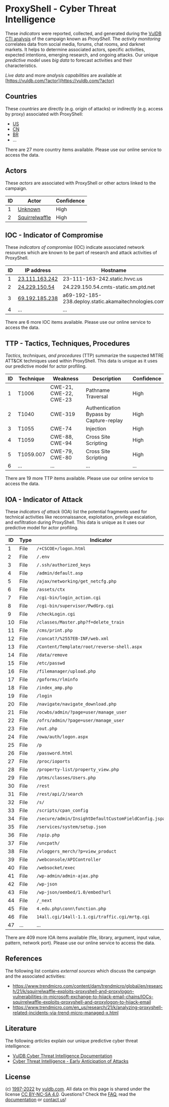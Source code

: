 # ProxyShell - Cyber Threat Intelligence

These _indicators_ were reported, collected, and generated during the [VulDB CTI analysis](https://vuldb.com/?kb.cti) of the campaign known as _ProxyShell_. The _activity monitoring_ correlates data from social media, forums, chat rooms, and darknet markets. It helps to determine associated actors, specific activities, expected intentions, emerging research, and ongoing attacks. Our unique _predictive model_ uses _big data_ to forecast activities and their characteristics.

_Live data_ and more _analysis capabilities_ are available at [https://vuldb.com/?actor](https://vuldb.com/?actor)

## Countries

These _countries_ are directly (e.g. origin of attacks) or indirectly (e.g. access by proxy) associated with ProxyShell:

* [US](https://vuldb.com/?country.us)
* [CN](https://vuldb.com/?country.cn)
* [BR](https://vuldb.com/?country.br)
* ...

There are 27 more country items available. Please use our online service to access the data.

## Actors

These _actors_ are associated with ProxyShell or other actors linked to the campaign.

ID | Actor | Confidence
-- | ----- | ----------
1 | [Unknown](https://vuldb.com/?actor.unknown) | High
2 | [Squirrelwaffle](https://vuldb.com/?actor.squirrelwaffle) | High

## IOC - Indicator of Compromise

These _indicators of compromise_ (IOC) indicate associated network resources which are known to be part of research and attack activities of ProxyShell.

ID | IP address | Hostname | Actor | Confidence
-- | ---------- | -------- | ----- | ----------
1 | [23.111.163.242](https://vuldb.com/?ip.23.111.163.242) | 23-111-163-242.static.hvvc.us | [Squirrelwaffle](https://vuldb.com/?actor.squirrelwaffle) | High
2 | [24.229.150.54](https://vuldb.com/?ip.24.229.150.54) | 24.229.150.54.cmts-static.sm.ptd.net | [Squirrelwaffle](https://vuldb.com/?actor.squirrelwaffle) | High
3 | [69.192.185.238](https://vuldb.com/?ip.69.192.185.238) | a69-192-185-238.deploy.static.akamaitechnologies.com | [Squirrelwaffle](https://vuldb.com/?actor.squirrelwaffle) | High
4 | ... | ... | ... | ...

There are 6 more IOC items available. Please use our online service to access the data.

## TTP - Tactics, Techniques, Procedures

_Tactics, techniques, and procedures_ (TTP) summarize the suspected MITRE ATT&CK techniques used within ProxyShell. This data is unique as it uses our predictive model for actor profiling.

ID | Technique | Weakness | Description | Confidence
-- | --------- | -------- | ----------- | ----------
1 | T1006 | CWE-21, CWE-22, CWE-23 | Pathname Traversal | High
2 | T1040 | CWE-319 | Authentication Bypass by Capture-replay | High
3 | T1055 | CWE-74 | Injection | High
4 | T1059 | CWE-88, CWE-94 | Cross Site Scripting | High
5 | T1059.007 | CWE-79, CWE-80 | Cross Site Scripting | High
6 | ... | ... | ... | ...

There are 19 more TTP items available. Please use our online service to access the data.

## IOA - Indicator of Attack

These _indicators of attack_ (IOA) list the potential fragments used for technical activities like reconnaissance, exploitation, privilege escalation, and exfiltration during ProxyShell. This data is unique as it uses our predictive model for actor profiling.

ID | Type | Indicator | Confidence
-- | ---- | --------- | ----------
1 | File | `/+CSCOE+/logon.html` | High
2 | File | `/.env` | Low
3 | File | `/.ssh/authorized_keys` | High
4 | File | `/admin/default.asp` | High
5 | File | `/ajax/networking/get_netcfg.php` | High
6 | File | `/assets/ctx` | Medium
7 | File | `/cgi-bin/login_action.cgi` | High
8 | File | `/cgi-bin/supervisor/PwdGrp.cgi` | High
9 | File | `/checkLogin.cgi` | High
10 | File | `/classes/Master.php?f=delete_train` | High
11 | File | `/cms/print.php` | High
12 | File | `/concat?/%2557EB-INF/web.xml` | High
13 | File | `/Content/Template/root/reverse-shell.aspx` | High
14 | File | `/data/remove` | Medium
15 | File | `/etc/passwd` | Medium
16 | File | `/filemanager/upload.php` | High
17 | File | `/goforms/rlminfo` | High
18 | File | `/index_amp.php` | High
19 | File | `/login` | Low
20 | File | `/navigate/navigate_download.php` | High
21 | File | `/ocwbs/admin/?page=user/manage_user` | High
22 | File | `/ofrs/admin/?page=user/manage_user` | High
23 | File | `/out.php` | Medium
24 | File | `/owa/auth/logon.aspx` | High
25 | File | `/p` | Low
26 | File | `/password.html` | High
27 | File | `/proc/ioports` | High
28 | File | `/property-list/property_view.php` | High
29 | File | `/ptms/classes/Users.php` | High
30 | File | `/rest` | Low
31 | File | `/rest/api/2/search` | High
32 | File | `/s/` | Low
33 | File | `/scripts/cpan_config` | High
34 | File | `/secure/admin/InsightDefaultCustomFieldConfig.jspa` | High
35 | File | `/services/system/setup.json` | High
36 | File | `/spip.php` | Medium
37 | File | `/uncpath/` | Medium
38 | File | `/vloggers_merch/?p=view_product` | High
39 | File | `/webconsole/APIController` | High
40 | File | `/websocket/exec` | High
41 | File | `/wp-admin/admin-ajax.php` | High
42 | File | `/wp-json` | Medium
43 | File | `/wp-json/oembed/1.0/embed?url` | High
44 | File | `/_next` | Low
45 | File | `4.edu.php\conn\function.php` | High
46 | File | `14all.cgi/14all-1.1.cgi/traffic.cgi/mrtg.cgi` | High
47 | ... | ... | ...

There are 409 more IOA items available (file, library, argument, input value, pattern, network port). Please use our online service to access the data.

## References

The following list contains _external sources_ which discuss the campaign and the associated activities:

* https://www.trendmicro.com/content/dam/trendmicro/global/en/research/21/k/squirrelwaffle-exploits-proxyshell-and-proxylogon-vulnerabilities-in-microsoft-exchange-to-hijack-email-chains/IOCs-squirrelwaffle-exploits-proxyshell-and-proxylogon-to-hijack-email
* https://www.trendmicro.com/en_us/research/21/k/analyzing-proxyshell-related-incidents-via-trend-micro-managed-x.html

## Literature

The following _articles_ explain our unique predictive cyber threat intelligence:

* [VulDB Cyber Threat Intelligence Documentation](https://vuldb.com/?kb.cti)
* [Cyber Threat Intelligence - Early Anticipation of Attacks](https://www.scip.ch/en/?labs.20201022)

## License

(c) [1997-2022](https://vuldb.com/?kb.changelog) by [vuldb.com](https://vuldb.com/?kb.about). All data on this page is shared under the license [CC BY-NC-SA 4.0](https://creativecommons.org/licenses/by-nc-sa/4.0/). Questions? Check the [FAQ](https://vuldb.com/?kb.faq), read the [documentation](https://vuldb.com/?kb) or [contact us](https://vuldb.com/?contact)!
